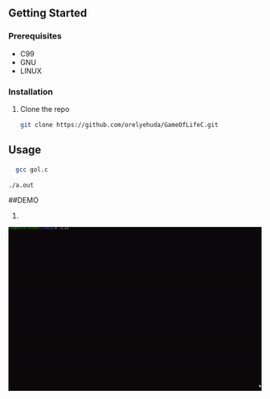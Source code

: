 
<!-- GETTING STARTED -->
## Getting Started



### Prerequisites

* C99
* GNU
* LINUX


### Installation

1. Clone the repo
   ```sh
   git clone https://github.com/orelyehuda/GameOfLifeC.git
   ```
   

<!-- USAGE-->
## Usage
 ```sh
   gcc gol.c
```
   ```sh
   ./a.out
   ```


##DEMO

1.
![](sample1.gif)
